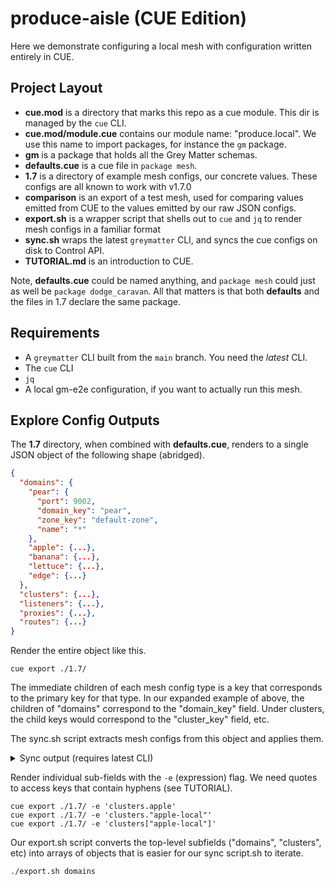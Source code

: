 # produce-aisle (CUE Edition)

Here we demonstrate configuring a local mesh with configuration written entirely
in CUE.

## Project Layout

* **cue.mod** is a directory that marks this repo as a cue module. This dir is
  managed by the `cue` CLI.
* **cue.mod/module.cue** contains our module name: "produce.local". We use this
  name to import packages, for instance the `gm` package.
* **gm** is a package that holds all the Grey Matter schemas.
* **defaults.cue** is a cue file in `package mesh`.
* **1.7** is a directory of example mesh configs, our concrete values. These
  configs are all known to work with v1.7.0
* **comparison** is an export of a test mesh, used for comparing values emitted
  from CUE to the values emitted by our raw JSON configs.
* **export.sh** is a wrapper script that shells out to `cue` and `jq` to render
  mesh configs in a familiar format
* **sync.sh** wraps the latest `greymatter` CLI, and syncs the cue configs on
  disk to Control API.
* **TUTORIAL.md** is an introduction to CUE.

Note, **defaults.cue** could be named anything, and `package mesh` could just
as well be `package dodge_caravan`. All that matters is that both **defaults**
and the files in 1.7 declare the same package.

## Requirements

* A `greymatter` CLI built from the `main` branch. You need the _latest_ CLI.
* The `cue` CLI
* `jq`
* A local gm-e2e configuration, if you want to actually run this mesh.

## Explore Config Outputs

The **1.7** directory, when combined with **defaults.cue**, renders to a single
JSON object of the following shape (abridged).

```json
{
  "domains": {
    "pear": {
      "port": 9002,
      "domain_key": "pear",
      "zone_key": "default-zone",
      "name": "*"
    },
    "apple": {...},
    "banana": {...},
    "lettuce": {...},
    "edge": {...}
  },
  "clusters": {...},
  "listeners": {...},
  "proxies": {...},
  "routes": {...}
}
```

Render the entire object like this.

```
cue export ./1.7/
```

The immediate children of each mesh config type is a key that corresponds to
the primary key for that type. In our expanded example of above, the children
of "domains" correspond to the "domain_key" field. Under clusters, the child
keys would correspond to the "cluster_key" field, etc.

The sync.sh script extracts mesh configs from this object and applies them.

<details>
<summary>Sync output (requires latest CLI)</summary>

```
0 % ./sync.sh 
2021/10/24 15:21:23 type: domain code: 200 primary key: apple
2021/10/24 15:21:23 type: domain code: 200 primary key: banana
2021/10/24 15:21:23 type: domain code: 200 primary key: edge
2021/10/24 15:21:23 type: domain code: 200 primary key: lettuce
2021/10/24 15:21:23 type: domain code: 200 primary key: pear
2021/10/24 15:21:24 type: cluster code: 200 primary key: apple-local
2021/10/24 15:21:24 type: cluster code: 200 primary key: apple
2021/10/24 15:21:24 type: cluster code: 200 primary key: banana-local
2021/10/24 15:21:24 type: cluster code: 200 primary key: banana
2021/10/24 15:21:24 type: cluster code: 200 primary key: control-api
2021/10/24 15:21:24 type: cluster code: 200 primary key: dashboard
2021/10/24 15:21:24 type: cluster code: 200 primary key: lettuce-local
2021/10/24 15:21:24 type: cluster code: 200 primary key: lettuce
2021/10/24 15:21:24 type: cluster code: 200 primary key: pear-local
2021/10/24 15:21:24 type: cluster code: 200 primary key: pear
2021/10/24 15:21:24 type: cluster code: 200 primary key: catalog
2021/10/24 15:21:24 type: listener code: 200 primary key: apple
2021/10/24 15:21:24 type: listener code: 200 primary key: banana
2021/10/24 15:21:24 type: listener code: 200 primary key: lettuce
2021/10/24 15:21:24 type: listener code: 200 primary key: pear
2021/10/24 15:21:24 type: proxy code: 200 primary key: apple
2021/10/24 15:21:24 type: proxy code: 200 primary key: banana
2021/10/24 15:21:24 type: proxy code: 200 primary key: edge
2021/10/24 15:21:24 type: proxy code: 200 primary key: lettuce
2021/10/24 15:21:24 type: proxy code: 200 primary key: pear
2021/10/24 15:21:24 type: route code: 200 primary key: apple-local
2021/10/24 15:21:24 type: route code: 200 primary key: apple
2021/10/24 15:21:24 type: route code: 200 primary key: banana-local
2021/10/24 15:21:24 type: route code: 200 primary key: banana
2021/10/24 15:21:24 type: route code: 200 primary key: control-api
2021/10/24 15:21:24 type: route code: 200 primary key: root
2021/10/24 15:21:24 type: route code: 200 primary key: lettuce-local
2021/10/24 15:21:24 type: route code: 200 primary key: lettuce
2021/10/24 15:21:24 type: route code: 200 primary key: pear-local
2021/10/24 15:21:24 type: route code: 200 primary key: pear
2021/10/24 15:21:24 type: route code: 200 primary key: catalog
```

</details>

Render individual sub-fields with the `-e` (expression) flag. We need quotes
to access keys that contain hyphens (see TUTORIAL).

```
cue export ./1.7/ -e 'clusters.apple'
cue export ./1.7/ -e 'clusters."apple-local"'
cue export ./1.7/ -e 'clusters["apple-local"]'
```

Our export.sh script converts the top-level subfields ("domains", "clusters", etc)
into arrays of objects that is easier for our sync script.sh to iterate.

```
./export.sh domains
```

